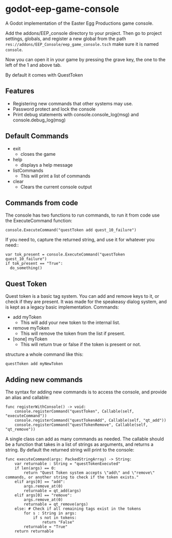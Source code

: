 # godot-eep-game-console
A Godot implementation of the Easter Egg Productions game console.

Add the addons/EEP_console directory to your project. Then go to project settings, globals, and register a new global from the path ```res://addons/EEP_Console/eep_game_console.tsch``` make sure it is named ```console```. 

Now you can open it in your game by pressing the grave key, the one to the left of the 1 and above tab. 

By default it comes with QuestToken

## Features
* Registering new commands that other systems may use.
* Password protect and lock the console
* Print debug statements with console.console_log(msg) and console.debug_log(msg)

## Default Commands
* exit
  * closes the game
* help
  * displays a help message
* listCommands
  * This will print a list of commands
* clear
  * Clears the current console output
 
## Commands from code
The console has two functions to run commands, to run it from code use the ExecuteCommand function:
```
console.ExecuteCommand("questToken add quest_10_failure")
```
If you need to, capture the returned string, and use it for whatever you need::
```
var tok_present = console.ExecuteCommand("questToken quest_10_failure")
if tok_present == "True":
  do_something()
```

## Quest Token
Quest token is a basic tag system. You can add and remove keys to it, or check if they are present. It was made for the speakeasy dialog system, and is kept as a legacy basic implementation. 
Commands:
* add myToken
  * This will add your new token to the internal list.
* remove myToken
  * This will remove the token from the list if present.
* [none] myToken
  * This will return true or false if the token is present or not. 

structure a whole command like this:

```questToken add myNewToken```

## Adding new commands
The syntax for adding new commands is to access the console, and provide an alias and callable:

```
func registerWithConsole() -> void:
	console.registerCommand("questToken", Callable(self, "executeCommand"))
	console.registerCommand("questTokenAdd", Callable(self, "qt_add"))
	console.registerCommand("questTokenRemove", Callable(self, "qt_remove"))
```
A single class can add as many commands as needed. The callable should be a function that takes in a list of strings as arguments, and returns a string. By default the returned string will print to the console:
```
func executeCommand(args: PackedStringArray) -> String:
	var returnable : String = "questTokenExecuted"
	if len(args) == 0:
		return "Quest Token system accepts \"add\" and \"remove\" commands, or another string to check if the token exists."
	elif args[0] == "add":
		args.remove_at(0)
		returnable = qt_add(args)
	elif args[0] == "remove":
		args.remove_at(0)
		returnable = qt_remove(args)
	else: # Check if all remaining tags exist in the tokens
		for s : String in args:
			if s not in tokens:
				return "False"
		returnable = "True"
	return returnable
```
